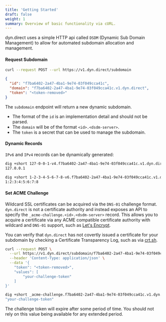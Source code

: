 ```yaml
---
title: 'Getting Started'
draft: false
weight: 1
summary: Overview of basic functionality via cURL.
---
```


dyn.direct uses a simple HTTP api called `DSDM` (Dynamic Sub Domain Management) to allow for automated subdomain
allocation and management.

#### Request Subdomain

```bash
curl --request POST --url https://v1.dyn.direct/subdomain
```

```json
{
  "id": "f7ba6402-2a47-4ba1-9e74-03f049cca41c",
  "domain": "f7ba6402-2a47-4ba1-9e74-03f049cca41c.v1.dyn.direct",
  "token": "<token-removed>"
}
```

The `subdomain` endpoint will return a new dynamic subdomain.

- The format of the `id` is an implementation detail and should not be parsed.
- The `domain` will be of the format `<id>.<dsdm-server>`.
- The `token` is a secret that can be used to manage the subdomain.

#### Dynamic Records

`IPv6` and `IPv4` records can be dynamically generated:

```bash
dig +short 127-0-0-1-v4.f7ba6402-2a47-4ba1-9e74-03f049cca41c.v1.dyn.direct A
127.0.0.1
```

```bash
dig +short 1-2-3-4-5-6-7-8-v6.f7ba6402-2a47-4ba1-9e74-03f049cca41c.v1.dyn.direct AAAA
1:2:3:4:5:6:7:8
```

#### Set ACME Challenge

Wildcard SSL certificates can be acquired via the `DNS-01` challenge format. `dyn.direct` is not a certificate
authority and instead exposes an API to specify the `_acme-challenge.<id>.<dsdm-server>` record. This allows you to
acquire a certificate via any ACME compatible certificate authority with wildcard and `DNS-01` support, such as
[Let's Encrypt](https://letsencrypt.org/).

You can verify that `dyn.direct` has not covertly issued a certificate for your subdomain by checking a Certificate
Transparency Log, such as via [crt.sh](https://crt.sh/).

```bash
curl --request POST \
  --url https://v1.dyn.direct/subdomain/f7ba6402-2a47-4ba1-9e74-03f049cca41c/acme-challenge \
  --header 'Content-Type: application/json' \
  --data '{
	"token": "<token-removed>",
	"values": [
		"your-challenge-token"
	]
}'
```

```bash
dig +short _acme-challenge.f7ba6402-2a47-4ba1-9e74-03f049cca41c.v1.dyn.direct TXT
"your-challenge-token"
```

The challenge token will expire after some period of time. You should not rely on this value being available for any
extended period.
